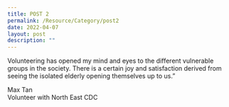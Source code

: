 ```yaml
---
title: POST 2
permalink: /Resource/Category/post2
date: 2022-04-07
layout: post
description: ""
---
```


Volunteering has opened my mind and eyes to the different vulnerable groups in the society. There is a certain joy and satisfaction derived from seeing the isolated elderly opening themselves up to us.”


 
Max Tan<br>
Volunteer with North East CDC